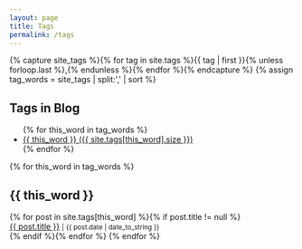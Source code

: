 ```yaml
---
layout: page
title: Tags
permalink: /tags
---
```



{% capture site_tags %}{% for tag in site.tags %}{{ tag | first }}{% unless forloop.last %},{% endunless %}{% endfor %}{% endcapture %}
{% assign tag_words = site_tags | split:',' | sort %}

<section class="blog-tags">
  <h1>Tags in Blog</h1>
  <ul class="tags">
<!--  cycles through tag list and creates header row of all tags used in site with accompanying per-tag counts...-->
  {% for this_word in tag_words %}
    <li ><a href="#{{ this_word | cgi_escape }}" class="tag">{{ this_word }} <span>({{ site.tags[this_word].size }})</span></a></li>
  {% endfor %}
  </ul>
<!--cycles through tag list and creates subheader for each tag name...-->
  {% for this_word in tag_words %}
  <h2 id="{{ this_word | cgi_escape }}">{{ this_word }}</h2>
<!--  lists all posts corresponding to specific tag...-->
    {% for post in site.tags[this_word] %}{% if post.title != null %}
    <div class="tag-list">
        <span><a href="{{ site.baseurl }}{{ post.url }}">{{ post.title }}</a></span>
        <small><span>| {{ post.date | date_to_string }}</span></small>
    </div>
    {% endif %}{% endfor %}
  {% endfor %}
</section>

